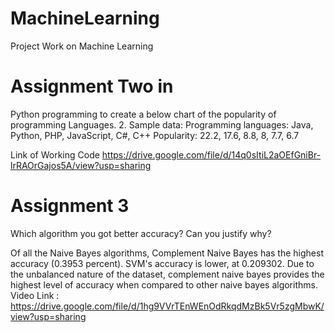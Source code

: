 # MachineLearning
Project Work on Machine Learning


# Assignment Two in 


Python programming to create a below chart of the popularity of programming Languages.
2. Sample data:
Programming languages: Java, Python, PHP, JavaScript, C#, C++
Popularity: 22.2, 17.6, 8.8, 8, 7.7, 6.7

Link of Working Code 
https://drive.google.com/file/d/14q0sItiL2aOEfGniBr-lrRAOrGajos5A/view?usp=sharing

# Assignment 3

Which algorithm you got better accuracy? Can you justify why?

Of all the Naive Bayes algorithms, Complement Naive Bayes has the highest accuracy (0.3953 percent).
SVM's accuracy is lower, at 0.209302.
Due to the unbalanced nature of the dataset, complement naive bayes provides the highest level of accuracy when compared to other naive bayes algorithms.
Video Link : https://drive.google.com/file/d/1hg9VVrTEnWEnOdRkqdMzBk5Vr5zgMbwK/view?usp=sharing
